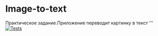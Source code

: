 # Image-to-text
Практическое задание.Приложение переводит картинку в текст
''' [![Tests](https://github.com/IvanTimonin08/Image-to-text/actions/workflows/python-app.yml/badge.svg)](https://github.com/IvanTimonin08/Image-to-text/actions/workflows/python-app.yml)

